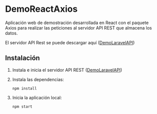 # DemoReactAxios

Aplicación web de demostración desarrollada en React con el paquete Axios para realizar las peticiones al servidor API REST que almacena los datos.

El servidor API Rest se puede descargar aquí ([DemoLaravelAPI](https://github.com/RafaTicArte/DemoLaravelAPI))

## Instalación

1. Instala e inicia el servidor API REST ([DemoLaravelAPI](https://github.com/RafaTicArte/DemoLaravelAPI))

2. Instala las dependencias:

   ```shell
   npm install
   ```

3. Inicia la aplicación local:

   ```shell
   npm start
   ```
